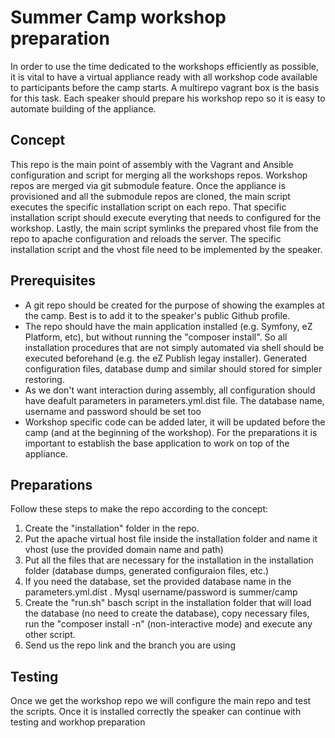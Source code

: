 Summer Camp workshop preparation
================================

In order to use the time dedicated to the workshops efficiently as possible, it is vital to have a virtual appliance ready with all workshop code available to participants before the camp starts. A multirepo vagrant box is the basis for this task. Each speaker should prepare his workshop repo so it is easy to automate building of the appliance. 

## Concept

This repo is the main point of assembly with the Vagrant and Ansible configuration and script for merging all the workshops repos. Workshop repos are merged via git submodule feature. Once the appliance is provisioned and all the submodule repos are cloned, the main script executes the specific installation script on each repo. That specific installation script should execute everyting that needs to configured for the workshop. Lastly, the main script symlinks the prepared vhost file from the repo to apache configuration and reloads the server. The specific installation script and the vhost file need to be implemented by the speaker.

## Prerequisites

- A git repo should be created for the purpose of showing the examples at the camp. Best is to add it to the speaker's public Github profile. 
- The repo should have the main application installed (e.g. Symfony, eZ Platform, etc), but without running the "composer install". So all installation procedures that are not simply automated via shell should be executed beforehand (e.g. the eZ Publish legay installer). Generated configuration files, database dump and similar should stored for simpler restoring.
- As we don't want interaction during assembly, all configuration should have deafult parameters in parameters.yml.dist file. The database name, username and password should be set too
- Workshop specific code can be added later, it will be updated before the camp (and at the beginning of the workshop). For the preparations it is important to establish the base application to work on top of the appliance.

## Preparations

Follow these steps to make the repo according to the concept:

1. Create the "installation" folder in the repo.
2. Put the apache virtual host file inside the installation folder and name it vhost (use the provided domain name and path)
3. Put all the files that are necessary for the installation in the installation folder (database dumps, generated configuraion files, etc.)
4. If you need the database, set the provided database name in the parameters.yml.dist . Mysql username/password is summer/camp
5. Create the "run.sh" basch script in the installation folder that will load the database (no need to create the database), copy necessary files, run the "composer install -n" (non-interactive mode) and execute any other script.
6. Send us the repo link and the branch you are using

## Testing

Once we get the workshop repo we will configure the main repo and test the scripts. Once it is installed correctly the speaker can continue with testing and workhop preparation




